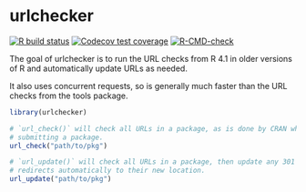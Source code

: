 # urlchecker

<!-- badges: start -->
[![R build status](https://github.com/r-lib/urlchecker/workflows/R-CMD-check/badge.svg)](https://github.com/r-lib/urlchecker/actions)
[![Codecov test coverage](https://codecov.io/gh/jimhester/urlchecker/branch/main/graph/badge.svg)](https://app.codecov.io/gh/jimhester/urlchecker?branch=main)
[![R-CMD-check](https://github.com/jimhester/urlchecker/workflows/R-CMD-check/badge.svg)](https://github.com/jimhester/urlchecker/actions)
<!-- badges: end -->

The goal of urlchecker is to run the URL checks from R 4.1 in older versions of R and automatically update URLs as needed.

It also uses concurrent requests, so is generally much faster than the URL checks from the tools package.

``` r
library(urlchecker)

# `url_check()` will check all URLs in a package, as is done by CRAN when
# submitting a package.
url_check("path/to/pkg")

# `url_update()` will check all URLs in a package, then update any 301
# redirects automatically to their new location.
url_update("path/to/pkg")
```
